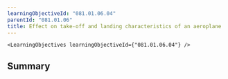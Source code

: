 ```yaml
---
learningObjectiveId: "081.01.06.04"
parentId: "081.01.06"
title: Effect on take-off and landing characteristics of an aeroplane
---
```


```tsx eval
<LearningObjectives learningObjectiveId={"081.01.06.04"} />
```

## Summary
